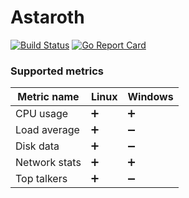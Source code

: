 # Astaroth

[![Build Status](https://travis-ci.com/f0m41h4u7/Astaroth.svg?token=qkqdG1nMjn7NW6KwV5QR&branch=master)](https://travis-ci.com/f0m41h4u7/Astaroth)
[![Go Report Card](https://goreportcard.com/badge/github.com/f0m41h4u7/Astaroth)](https://goreportcard.com/report/github.com/f0m41h4u7/Astaroth)

### Supported metrics

| Metric name   | Linux             | Windows            |
| ------------- | ------            | -------            |
| CPU usage     | :heavy_plus_sign: | :heavy_plus_sign:  |
| Load average  | :heavy_plus_sign: | :heavy_minus_sign: |
| Disk data     | :heavy_plus_sign: | :heavy_minus_sign: |
| Network stats | :heavy_plus_sign: | :heavy_plus_sign:  |
| Top talkers   | :heavy_plus_sign: | :heavy_minus_sign: |
